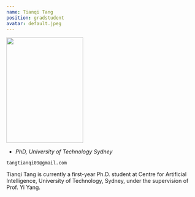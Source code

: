 ```yaml
---
name: Tianqi Tang
position: gradstudent
avatar: default.jpeg
---
```


<img width="200" height="275" src="{{site.baseurl}}/images/people/{{page.avatar}}" data-action="zoom">

- _PhD, University of Technology Sydney_<br>
<!--- _Science coach. Collaborator. Transdisciplinary optimist._-->

<i class="fa fa-envelope-o"></i> `tangtianqi09@gmail.com`

Tianqi Tang is currently a first-year Ph.D. student at Centre for Artificial Intelligence, University of Technology, Sydney, under the supervision of Prof. Yi Yang.
